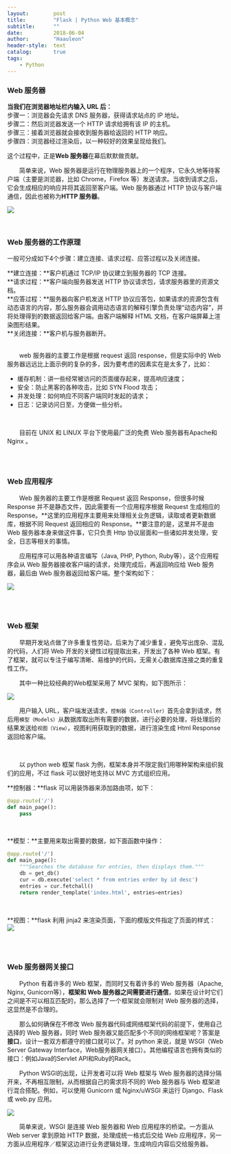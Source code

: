 ```yaml
---
layout:        post
title:         "Flask | Python Web 基本概念"
subtitle:      ""
date:          2018-06-04
author:        "Haauleon"
header-style:  text
catalog:       true
tags:
    - Python
---
```


### Web 服务器
**当我们在浏览器地址栏内输入 URL 后：**      
步骤一：浏览器会先请求 DNS 服务器，获得请求站点的 IP 地址。       
步骤二：然后浏览器发送一个 HTTP 请求给拥有该 IP 的主机。        
步骤三：接着浏览器就会接收到服务器给返回的 HTTP 响应。        
步骤四：浏览器经过渲染后，以一种较好的效果呈现给我们。        

这个过程中，正是**Web 服务器**在幕后默默做贡献。         

&emsp;&emsp;简单来说，Web 服务器是运行在物理服务器上的一个程序，它永久地等待客户端（主要是浏览器，比如 Chrome，Firefox 等）发送请求。当收到请求之后，它会生成相应的响应并将其返回至客户端。Web 服务器通过 HTTP 协议与客户端通信，因此也被称为**HTTP 服务器**。                 

![](\img\in-post\post-flask\2020-06-04-flask0000-1.png)                  

<br>

### Web 服务器的工作原理
一般可分成如下4个步骤：建立连接、请求过程、应答过程以及关闭连接。            

**建立连接：**客户机通过 TCP/IP 协议建立到服务器的 TCP 连接。                   
**请求过程：**客户端向服务器发送 HTTP 协议请求包，请求服务器里的资源文档。                    
**应答过程：**服务器向客户机发送 HTTP 协议应答包，如果请求的资源包含有动态语言的内容，那么服务器会调用动态语言的解释引擎负责处理“动态内容”，并将处理得到的数据返回给客户端。由客户端解释 HTML 文档，在客户端屏幕上渲染图形结果。                
**关闭连接：**客户机与服务器断开。                
<br>

&emsp;&emsp;web 服务器的主要工作是根据 request 返回 response，但是实际中的 Web 服务器远远比上面示例的复杂的多，因为要考虑的因素实在是太多了，比如：                   

* 缓存机制：讲一些经常被访问的页面缓存起来，提高响应速度；                       
* 安全：防止黑客的各种攻击，比如 SYN Flood 攻击；                
* 并发处理：如何响应不同客户端同时发起的请求；             
* 日志：记录访问日至，方便做一些分析。                   
<br>

&emsp;&emsp;目前在 UNIX 和 LINUX 平台下使用最广泛的免费 Web 服务器有Apache和 Nginx 。       

<br><br>


### Web 应用程序
&emsp;&emsp;Web 服务器的主要工作是根据 Request 返回 Response，但很多时候 Response 并不是静态文件，因此需要有一个应用程序根据 Request 生成相应的 Response。**这里的应用程序主要用来处理相关业务逻辑，读取或者更新数据库，根据不同 Request 返回相应的 Response。**要注意的是，这里并不是由 Web 服务器本身来做这件事，它只负责 Http 协议层面和一些诸如并发处理，安全，日志等相关的事情。       

&emsp;&emsp;应用程序可以用各种语言编写（Java, PHP, Python, Ruby等），这个应用程序会从 Web 服务器接收客户端的请求，处理完成后，再返回响应给 Web 服务器，最后由 Web 服务器返回给客户端。整个架构如下：           

![](\img\in-post\post-flask\2020-06-04-flask0000-2.png)      

<br><br>


### Web 框架
&emsp;&emsp;早期开发站点做了许多重复性劳动，后来为了减少重复，避免写出庞杂、混乱的代码，人们将 Web 开发的关键性过程提取出来，开发出了各种 Web 框架。有了框架，就可以专注于编写清晰、易维护的代码，无需关心数据库连接之类的重复性工作。          

&emsp;&emsp;其中一种比较经典的Web框架采用了 MVC 架构，如下图所示：        

![](\img\in-post\post-flask\2020-06-04-flask0000-3.png)       

&emsp;&emsp;用户输入 URL，客户端发送请求，`控制器（Controller）`首先会拿到请求，然后用`模型（Models）`从数据库取出所有需要的数据，进行必要的处理，将处理后的结果发送给`视图（View）`，视图利用获取到的数据，进行渲染生成 Html Response 返回给客户端。       

<br>

&emsp;&emsp;以 python web 框架 flask 为例，框架本身并不限定我们用哪种架构来组织我们的应用，不过 flask 可以很好地支持以 MVC 方式组织应用。        

**控制器：**flask 可以用装饰器来添加路由项，如下：      
```python
@app.route('/')
def main_page():
    pass
```

<br>

**模型：**主要用来取出需要的数据，如下面函数中操作：      
```python
@app.route('/')
def main_page():
    """Searches the database for entries, then displays them."""
    db = get_db()
    cur = db.execute('select * from entries order by id desc')
    entries = cur.fetchall()
    return render_template('index.html', entries=entries)
```

<br>

**视图：**flask 利用 jinja2 来渲染页面，下面的模版文件指定了页面的样式：      
![](\img\in-post\post-flask\2020-06-04-flask0000-5.png)     

<br><br>


### Web 服务器网关接口
&emsp;&emsp;Python 有着许多的 Web 框架，而同时又有着许多的 Web 服务器（Apache, Nginx, Gunicorn等），**框架和 Web 服务器之间需要进行通信**，如果在设计时它们之间是不可以相互匹配的，那么选择了一个框架就会限制对 Web 服务器的选择，这显然是不合理的。                       

&emsp;&emsp;那么如何确保在不修改 Web 服务器代码或网络框架代码的前提下，使用自己选择的 Web 服务器，同时 Web 服务器又能匹配多个不同的网络框架呢？答案是**接口**，设计一套双方都遵守的接口就可以了。对 python 来说，就是 WSGI（Web Server Gateway Interface，Web服务器网关接口）。其他编程语言也拥有类似的接口：例如Java的Servlet API和Ruby的Rack。           

&emsp;&emsp;Python WSGI的出现，让开发者可以将 Web 框架与 Web 服务器的选择分隔开来，不再相互限制，从而根据自己的需求将不同的 Web 服务器与 Web 框架进行混合搭配。例如，可以使用 Gunicorn 或 Nginx/uWSGI 来运行 Django、Flask 或 web.py 应用。         

![](\img\in-post\post-flask\2020-06-04-flask0000-4.jpeg)         


&emsp;&emsp;简单来说，WSGI 是连接 Web 服务器和 Web 应用程序的桥梁。一方面从 Web server 拿到原始 HTTP 数据，处理成统一格式后交给 Web 应用程序，另一方面从应用程序／框架这边进行业务逻辑处理，生成响应内容后交给服务器。